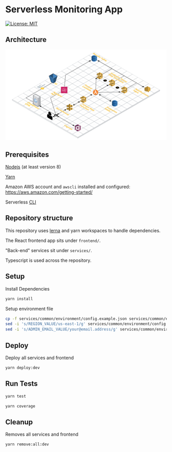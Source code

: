 # Serverless Monitoring App

[![License: MIT](https://img.shields.io/badge/License-MIT-yellow.svg)](https://opensource.org/licenses/MIT)

## Architecture

![Application architecture](images/serverless-monitoring-app.png)

## Prerequisites

[Nodejs](https://nodejs.org/en/) (at least version 8)

[Yarn](https://yarnpkg.com/lang/en/)

Amazon AWS account and `awscli` installed and configured: <https://aws.amazon.com/getting-started/>

Serverless [CLI](https://serverless.com/framework/docs/getting-started/)

## Repository structure

This repository uses [lerna](https://lernajs.io/) and yarn workspaces to handle dependencies.

The React frontend app sits under `frontend/`.

"Back-end" services sit under `services/`.

Typescript is used across the repository.

## Setup

Install Dependencies

```bash
yarn install
```

Setup environment file

```bash
cp -f services/common/environment/config.example.json services/common/environment/config.dev.json
sed -i 's/REGION_VALUE/us-east-1/g' services/common/environment/config.dev.json
sed -i 's/ADMIN_EMAIL_VALUE/your@email.address/g' services/common/environment/config.dev.json
```

## Deploy

Deploy all services and frontend

```bash
yarn deploy:dev
```

## Run Tests

```bash
yarn test
```

```bash
yarn coverage
```

## Cleanup

Removes all services and frontend

```bash
yarn remove:all:dev
```
